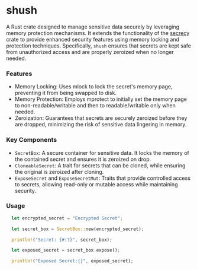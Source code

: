 # shush
A Rust crate designed to manage sensitive data securely by leveraging memory protection mechanisms. It extends the functionality of the [secrecy](https://crates.io/crates/secrecy) crate to provide enhanced security features using memory locking and protection techniques. Specifically, `shush` ensures that secrets are kept safe from unauthorized access and are properly zeroized when no longer needed.


### Features
- Memory Locking: Uses mlock to lock the secret's memory page, preventing it from being swapped to disk.
- Memory Protection: Employs mprotect to initially set the memory page to non-readable/writable and then to readable/writable only when needed.
- Zeroization: Guarantees that secrets are securely zeroized before they are dropped, minimizing the risk of sensitive data lingering in memory.

### Key Components
- `SecretBox`: A secure container for sensitive data. It locks the memory of the contained secret and ensures it is zeroized on drop.
- `CloneableSecret`: A trait for secrets that can be cloned, while ensuring the original is zeroized after cloning.
- `ExposeSecret` and `ExposeSecretMut`: Traits that provide controlled access to secrets, allowing read-only or mutable access while maintaining security.

### Usage
```rust
  let encrypted_secret = "Encrypted Secret";

  let secret_box = SecretBox::new(encrypted_secret);

  println!("Secret: {#:?}", secret_box);

  let exposed_secret = secret_box.expose();

  println!("Exposed Secret:{}", exposed_secret);

```
